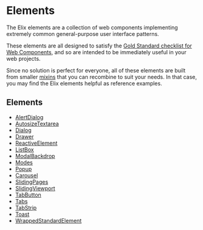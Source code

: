 # Elements

The Elix elements are a collection of web components implementing extremely common general-purpose user interface patterns.

These elements are all designed to satisfy the [Gold Standard checklist for Web Components](https://github.com/webcomponents/gold-standard/wiki), and so are intended to be immediately useful in your web projects.

Since no solution is perfect for everyone, all of these elements are built from smaller [mixins](mixins) that you can recombine to suit your needs. In that case, you may find the Elix elements helpful as reference examples.

<div class="pageNavigation">
  <h2>Elements</h2>
  <ul>
    <li><a href="AlertDialog">AlertDialog</a></li>
    <li><a href="AutosizeTextarea">AutosizeTextarea</a></li>
    <li><a href="Dialog">Dialog</a></li>
    <li><a href="Drawer">Drawer</a></li>
    <li><a href="ReactiveElement">ReactiveElement</a></li>
    <li><a href="ListBox">ListBox</a></li>
    <li><a href="ModalBackdrop">ModalBackdrop</a></li>
    <li><a href="Modes">Modes</a></li>
    <li><a href="Popup">Popup</a></li>
    <li><a href="Carousel">Carousel</a></li>
    <li><a href="SlidingPages">SlidingPages</a></li>
    <li><a href="SlidingViewport">SlidingViewport</a></li>
    <li><a href="TabButton">TabButton</a></li>
    <li><a href="Tabs">Tabs</a></li>
    <li><a href="TabStrip">TabStrip</a></li>
    <li><a href="Toast">Toast</a></li>
    <li><a href="WrappedStandardElement">WrappedStandardElement</a></li>
  </ul>
</div>
